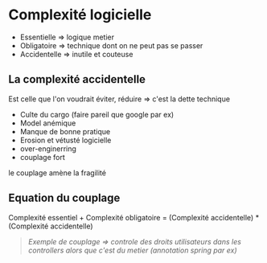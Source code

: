 # Complexité logicielle
-  Essentielle => logique metier
-  Obligatoire => technique dont on ne peut pas se passer
- Accidentelle => inutile et couteuse


## La complexité accidentelle 

Est celle que l'on voudrait éviter, réduire => c'est la dette technique

- Culte du cargo (faire pareil que google par ex)
- Model anémique 
- Manque de bonne pratique
- Erosion et vétusté logicielle
- over-enginerring
- couplage fort

le couplage amène la fragilité


## Equation du couplage

Complexité essentiel + Complexité obligatoire = (Complexité accidentelle) * (Complexité accidentelle)

>*Exemple de couplage => controle des droits utilisateurs dans les controllers alors que c'est du metier (annotation spring par ex)*




